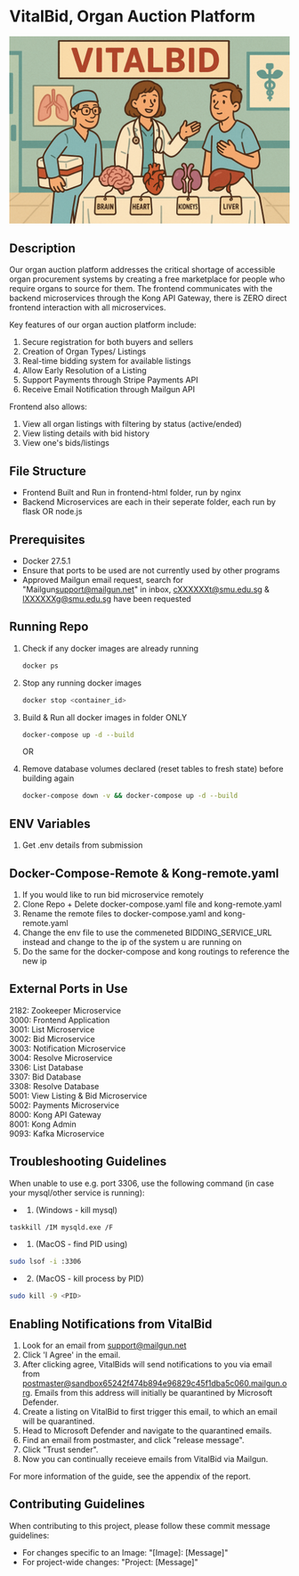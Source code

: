# VitalBid, Organ Auction Platform
![Fun Image](dd1efe8a-f16f-4d8e-8456-0e2b5c5e6b65.png)

## Description
Our organ auction platform addresses the critical shortage of accessible organ procurement systems by creating a free marketplace for people who require organs to source for them. The frontend communicates with the backend microservices through the Kong API Gateway, there is ZERO direct frontend interaction with all microservices.

Key features of our organ auction platform include:
1.	Secure registration for both buyers and sellers
2.	Creation of Organ Types/ Listings
3.	Real-time bidding system for available listings
4.	Allow Early Resolution of a Listing
5.	Support Payments through Stripe Payments API
6.	Receive Email Notification through Mailgun API

Frontend also allows:
1.	View all organ listings with filtering by status (active/ended)
2.	View listing details with bid history
3.	View one's bids/listings

## File Structure
- Frontend Built and Run in frontend-html folder, run by nginx
- Backend Microservices are each in their seperate folder, each run by flask OR node.js

## Prerequisites
- Docker 27.5.1
- Ensure that ports to be used are not currently used by other programs
- Approved Mailgun email request, search for "Mailgun<support@mailgun.net>" in inbox, cXXXXXXt@smu.edu.sg & lXXXXXXg@smu.edu.sg have been requested

## Running Repo 
1. Check if any docker images are already running
   ```sh
   docker ps
   ```
2. Stop any running docker images  
   ```sh
   docker stop <container_id>
   ```

3. Build & Run all docker images in folder ONLY
   ```sh
   docker-compose up -d --build
   ```
   OR
3. Remove database volumes declared (reset tables to fresh state) before building again
   ```sh
   docker-compose down -v && docker-compose up -d --build
   ```

## ENV Variables
1. Get .env details from submission

## Docker-Compose-Remote & Kong-remote.yaml
1. If you would like to run bid microservice remotely
2. Clone Repo + Delete docker-compose.yaml file and kong-remote.yaml
3. Rename the remote files to docker-compose.yaml and kong-remote.yaml
4. Change the env file to use the commeneted BIDDING_SERVICE_URL instead and change to the ip of the system u are running on
5. Do the same for the docker-compose and kong routings to reference the new ip

## External Ports in Use
2182: Zookeeper Microservice </br>
3000: Frontend Application </br>
3001: List Microservice </br>
3002: Bid Microservice </br>
3003: Notification Microservice </br>
3004: Resolve Microservice </br>
3306: List Database </br>
3307: Bid Database </br>
3308: Resolve Database </br>
5001: View Listing & Bid Microservice </br>
5002: Payments Microservice </br>
8000: Kong API Gateway </br>
8001: Kong Admin </br>
9093: Kafka Microservice </br>

## Troubleshooting Guidelines 
When unable to use e.g. port 3306, use the following command (in case your mysql/other service is running):
* 1. (Windows - kill mysql)
```sh
taskkill /IM mysqld.exe /F
```
* 1. (MacOS - find PID using)
```sh
sudo lsof -i :3306 
```
* 2. (MacOS - kill process by PID)
```sh
sudo kill -9 <PID>
```
## Enabling Notifications from VitalBid
1. Look for an email from support@mailgun.net
2. Click 'I Agree' in the email.
3. After clicking agree, VitalBids will send notifications to you via email from postmaster@sandbox65242f474b894e96829c45f1dba5c060.mailgun.org. Emails from this address will initially be quarantined by Microsoft Defender.
4. Create a listing on VitalBid to first trigger this email, to which an email will be quarantined.
5. Head to Microsoft Defender and navigate to the quarantined emails.
6. Find an email from postmaster, and click "release message".
7. Click "Trust sender".
8. Now you can continually receieve emails from VitalBid via Mailgun.

For more information of the guide, see the appendix of the report.

## Contributing Guidelines
When contributing to this project, please follow these commit message guidelines:
* For changes specific to an Image: "[Image]: [Message]"
* For project-wide changes: "Project: [Message]"

